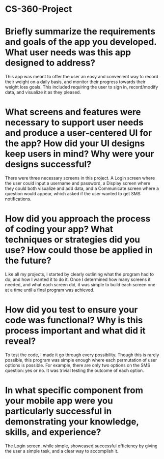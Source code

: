 # CS-360-Project

# Briefly summarize the requirements and goals of the app you developed. What user needs was this app designed to address?
This app was meant to offer the user an easy and convenient way to record their weight on a daily basis, and monitor their progress towards their weight loss goals.  This included requiring the user to sign in, record/modify data, and visualize it as they pleased.  

# What screens and features were necessary to support user needs and produce a user-centered UI for the app? How did your UI designs keep users in mind? Why were your designs successful?
There were three necessary screens in this project.  A Login screen where the user could input a username and password, a Display screen where they could both visualize and add data, and a Communicate screen where a question would appear, which asked if the user wanted to get SMS notifications.  

# How did you approach the process of coding your app? What techniques or strategies did you use? How could those be applied in the future?
Like all my projects, I started by clearly outlining what the program had to do, and how I wanted it to do it.  Once I determined how many screens it needed, and what each screen did, it was simple to build each screen one at a time until a final program was achieved.  

# How did you test to ensure your code was functional? Why is this process important and what did it reveal?
To test the code, I made it go through every possibility.  Though this is rarely possible, this program was simple enough where each permutation of user options is possible.  For example, there are only two options on the SMS question: yes or no.  It was trivial testing the outcome of each option.  

# In what specific component from your mobile app were you particularly successful in demonstrating your knowledge, skills, and experience?
The Login screen, while simple, showcased successful efficiency by giving the user a simple task, and a clear way to accomplish it.  
